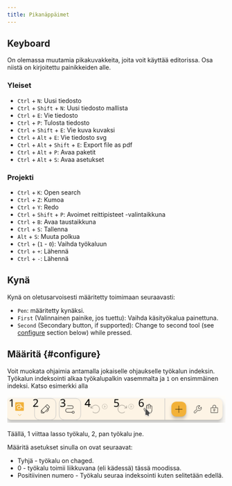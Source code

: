 ```yaml
---
title: Pikanäppäimet
---
```


## Keyboard

On olemassa muutamia pikakuvakkeita, joita voit käyttää editorissa.
Osa niistä on kirjoitettu painikkeiden alle.

### Yleiset

- `Ctrl` + `N`: Uusi tiedosto
- `Ctrl` + `Shift` + `N`: Uusi tiedosto mallista
- `Ctrl` + `E`: Vie tiedosto
- `Ctrl` + `P`: Tulosta tiedosto
- `Ctrl` + `Shift` + `E`: Vie kuva kuvaksi
- `Ctrl` + `Alt` + `E`: Vie tiedosto svg
- `Ctrl` + `Alt` + `Shift` + `E`: Export file as pdf
- `Ctrl` + `Alt` + `P`: Avaa paketit
- `Ctrl` + `Alt` + `S`: Avaa asetukset

### Projekti

- `Ctrl` + `K`: Open search
- `Ctrl` + `Z`: Kumoa
- `Ctrl` + `Y`: Redo
- `Ctrl` + `Shift` + `P`: Avoimet reittipisteet -valintaikkuna
- `Ctrl` + `B`: Avaa taustaikkuna
- `Ctrl` + `S`: Tallenna
- `Alt` + `S`: Muuta polkua
- `Ctrl` + (`1` - `0`): Vaihda työkaluun
- `Ctrl` + `+`: Lähennä
- `Ctrl` + `-`: Lähennä

## Kynä

Kynä on oletusarvoisesti määritetty toimimaan seuraavasti:

- `Pen`: määritetty kynäksi.
- `First` (Valinnainen painike, jos tuettu): Vaihda käsityökalua painettuna.
- `Second` (Secondary button, if supported): Change to second tool (see [configure](#configure) section below) while pressed.

## Määritä {#configure}

Voit muokata ohjaimia antamalla jokaiselle ohjaukselle työkalun indeksin. Työkalun indeksointi alkaa työkalupalkin vasemmalta ja `1` on ensimmäinen indeksi. Katso esimerkki alla

![toolbar numbered](toolbar_numbered.png)

Täällä, 1 viittaa lasso työkalu, 2, pan työkalu jne.

Määritä asetukset sinulla on ovat seuraavat:

- Tyhjä - työkalu on chaged.
- 0 - työkalu toimii liikkuvana (eli kädessä) tässä moodissa.
- Positiivinen numero - Työkalu seuraa indeksointi kuten selitetään edellä.
